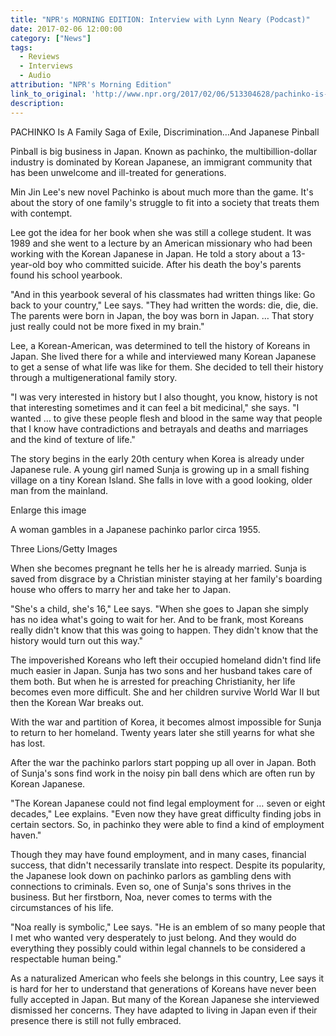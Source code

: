 ```yaml
---
title: "NPR's MORNING EDITION: Interview with Lynn Neary (Podcast)"
date: 2017-02-06 12:00:00
category: ["News"]
tags:
  - Reviews
  - Interviews
  - Audio
attribution: "NPR's Morning Edition"
link_to_original: 'http://www.npr.org/2017/02/06/513304628/pachinko-is-a-family-saga-of-exile-discrimination-and-japanese-pinball'
description:
---
```



PACHINKO Is A Family Saga of Exile, Discrimination…And Japanese Pinball

Pinball is big business in Japan. Known as pachinko, the multibillion-dollar industry is dominated by Korean Japanese, an immigrant community that has been unwelcome and ill-treated for generations.

Min Jin Lee's new novel Pachinko is about much more than the game. It's about the story of one family's struggle to fit into a society that treats them with contempt.

Lee got the idea for her book when she was still a college student. It was 1989 and she went to a lecture by an American missionary who had been working with the Korean Japanese in Japan. He told a story about a 13-year-old boy who committed suicide. After his death the boy's parents found his school yearbook.

"And in this yearbook several of his classmates had written things like: Go back to your country," Lee says. "They had written the words: die, die, die. The parents were born in Japan, the boy was born in Japan. … That story just really could not be more fixed in my brain."

Lee, a Korean-American, was determined to tell the history of Koreans in Japan. She lived there for a while and interviewed many Korean Japanese to get a sense of what life was like for them. She decided to tell their history through a multigenerational family story.

"I was very interested in history but I also thought, you know, history is not that interesting sometimes and it can feel a bit medicinal," she says. "I wanted … to give these people flesh and blood in the same way that people that I know have contradictions and betrayals and deaths and marriages and the kind of texture of life."

The story begins in the early 20th century when Korea is already under Japanese rule. A young girl named Sunja is growing up in a small fishing village on a tiny Korean Island. She falls in love with a good looking, older man from the mainland.

Enlarge this image

A woman gambles in a Japanese pachinko parlor circa 1955.

Three Lions/Getty Images

When she becomes pregnant he tells her he is already married. Sunja is saved from disgrace by a Christian minister staying at her family's boarding house who offers to marry her and take her to Japan.

"She's a child, she's 16," Lee says. "When she goes to Japan she simply has no idea what's going to wait for her. And to be frank, most Koreans really didn't know that this was going to happen. They didn't know that the history would turn out this way."

The impoverished Koreans who left their occupied homeland didn't find life much easier in Japan. Sunja has two sons and her husband takes care of them both. But when he is arrested for preaching Christianity, her life becomes even more difficult. She and her children survive World War II but then the Korean War breaks out.

With the war and partition of Korea, it becomes almost impossible for Sunja to return to her homeland. Twenty years later she still yearns for what she has lost.

After the war the pachinko parlors start popping up all over in Japan. Both of Sunja's sons find work in the noisy pin ball dens which are often run by Korean Japanese.

"The Korean Japanese could not find legal employment for … seven or eight decades," Lee explains. "Even now they have great difficulty finding jobs in certain sectors. So, in pachinko they were able to find a kind of employment haven."

Though they may have found employment, and in many cases, financial success, that didn't necessarily translate into respect. Despite its popularity, the Japanese look down on pachinko parlors as gambling dens with connections to criminals. Even so, one of Sunja's sons thrives in the business. But her firstborn, Noa, never comes to terms with the circumstances of his life.

"Noa really is symbolic," Lee says. "He is an emblem of so many people that I met who wanted very desperately to just belong. And they would do everything they possibly could within legal channels to be considered a respectable human being."

As a naturalized American who feels she belongs in this country, Lee says it is hard for her to understand that generations of Koreans have never been fully accepted in Japan. But many of the Korean Japanese she interviewed dismissed her concerns. They have adapted to living in Japan even if their presence there is still not fully embraced.